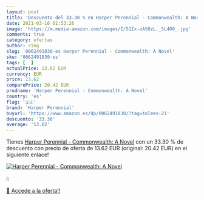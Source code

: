 ```yaml
---
layout: post
title: 'Descuento del 33.30 % en Harper Perennial - Commonwealth: A Novel'
date: 2021-03-16 01:53:26
image: 'https://m.media-amazon.com/images/I/51Ix-oAS0zL._SL400_.jpg'
comments: true
category: ofertas
author: ring
slug: '0062491830-es Harper Perennial - Commonwealth: A Novel'
sku: '0062491830-es'
tags: [  ]
actualPrice: 13.62 EUR
currency: EUR
price: 13.62
comparePrice: 20.42 EUR
prodname: 'Harper Perennial - Commonwealth: A Novel'
country: 'es'
flag: '🇪🇸'
brand: 'Harper Perennial'
buyurl: 'https://www.amazon.es/dp/0062491830/?tag=tolees-21'
descuento: '33.30'
average: '13.62'
---
```


Tienes [Harper Perennial - Commonwealth: A Novel](https://www.amazon.es/dp/0062491830/?tag=tolees-21) con un 33.30 % de descuento con precio de oferta de 13.62 EUR (original: 20.42 EUR) en el siguiente enlace!

[![Harper Perennial - Commonwealth: A Novel](https://m.media-amazon.com/images/I/51Ix-oAS0zL._SL400_.jpg)](https://www.amazon.es/dp/0062491830/?tag=tolees-21)

ℹ️:


[🛒 Accede a la oferta!!](https://www.amazon.es/dp/0062491830/?tag=tolees-21)
